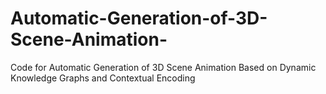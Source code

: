 # Automatic-Generation-of-3D-Scene-Animation-
Code for Automatic Generation of 3D Scene Animation Based on Dynamic Knowledge Graphs and Contextual Encoding
